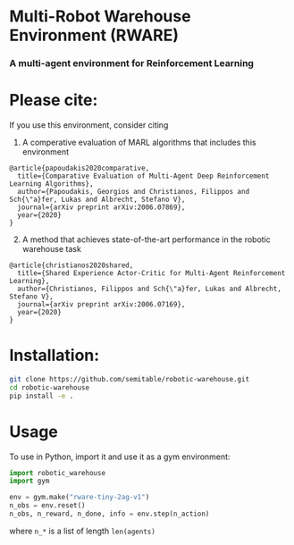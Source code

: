 # Multi-Robot Warehouse Environment (RWARE)
### A multi-agent environment for Reinforcement Learning 

# Please cite:
If you use this environment, consider citing
1. A comperative evaluation of MARL algorithms that includes this environment
```
@article{papoudakis2020comparative,
  title={Comparative Evaluation of Multi-Agent Deep Reinforcement Learning Algorithms},
  author={Papoudakis, Georgios and Christianos, Filippos and Sch{\"a}fer, Lukas and Albrecht, Stefano V},
  journal={arXiv preprint arXiv:2006.07869},
  year={2020}
}
```
2. A method that achieves state-of-the-art performance in the robotic warehouse task
```
@article{christianos2020shared,
  title={Shared Experience Actor-Critic for Multi-Agent Reinforcement Learning},
  author={Christianos, Filippos and Sch{\"a}fer, Lukas and Albrecht, Stefano V},
  journal={arXiv preprint arXiv:2006.07169},
  year={2020}
}
```

# Installation:
```sh
git clone https://github.com/semitable/robotic-warehouse.git
cd robotic-warehouse
pip install -e .
```

# Usage
To use in Python, import it and use it as a gym environment:
```python
import robotic_warehouse
import gym

env = gym.make("rware-tiny-2ag-v1")
n_obs = env.reset()
n_obs, n_reward, n_done, info = env.step(n_action)
```
where `n_*` is a list of length `len(agents)`

